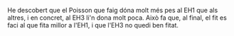 He descobert que el Poisson que faig dóna molt més pes al EH1 que als altres, i en concret, al EH3 li'n dona molt poca. Això fa que, al final, el fit es faci al que fita millor a l'EH1, i que l'EH3 no quedi ben fitat.
